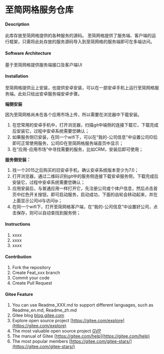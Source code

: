 # 至简网格服务仓库

#### Description
此库存放至简网格提供的各种服务的源码。
至简网格提供了服务端、客户端的运行框架，只需将此处存放的服务源码导入到至简网格的服务端即可在多端访问。


#### Software Architecture
基于至简网格提供服务端接口及客户端UI

#### Installation
至简网格提供云上安装，也提供安卓安装，可以在一部安卓手机上运行至简网格服务端。此处只给出安卓服务端安卓步骤。

 **端侧安装**

因为至简网格尚未在各个应用市场上传，所以需要在浏览器中下载安装。
1.  在您常用的安卓手机中，打开浏览器，扫描git中端侧的连接下载它，下载完成后安装它，过程中安卓系统需要您确认；
2.  如果服务侧已安装，在同一个wifi下，可以在“我的-公司信息”中设置公司ID后即可正常使用服务，公司ID在至简网格服务端首页中显示；
3.  在“应用-应用市场”中寻找需要的服务，比如CRM，安装后即可使用；

 **服务侧安装：** 
1.  找一个2015之后购买的旧安卓手机，确认安卓系统版本至少为7.0；
2.  打开浏览器，通过二维码识别git中的服务侧连接下载安卓服务侧，下载完成后安装它，过程中安卓系统需要您确认；
3.  应用安装后，与普通应用一样打开它，先注册公司或个体户信息，然后点击首页中红色开关按钮，即可启动服务，启动成功，下面的齿轮会转动起来，并在上面显示公司id与访问ip；
4.  在同一个wifi下，打开至简网格客户端，在“我的-公司信息”中设置好公司，点击保存，则可以自动查找到服务侧；

#### Instructions

1.  xxxx
2.  xxxx
3.  xxxx

#### Contribution

1.  Fork the repository
2.  Create Feat_xxx branch
3.  Commit your code
4.  Create Pull Request


#### Gitee Feature

1.  You can use Readme\_XXX.md to support different languages, such as Readme\_en.md, Readme\_zh.md
2.  Gitee blog [blog.gitee.com](https://blog.gitee.com)
3.  Explore open source project [https://gitee.com/explore](https://gitee.com/explore)
4.  The most valuable open source project [GVP](https://gitee.com/gvp)
5.  The manual of Gitee [https://gitee.com/help](https://gitee.com/help)
6.  The most popular members  [https://gitee.com/gitee-stars/](https://gitee.com/gitee-stars/)
